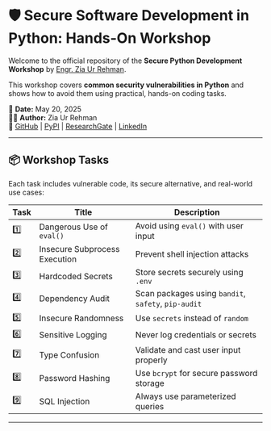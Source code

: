 # 🛡️ Secure Software Development in Python: Hands-On Workshop

Welcome to the official repository of the **Secure Python Development Workshop** by [Engr. Zia Ur Rehman](https://www.linkedin.com/in/zia-ur-rehman-217a6212b/).

This workshop covers **common security vulnerabilities in Python** and shows how to avoid them using practical, hands-on coding tasks.

📅 **Date:** May 20, 2025  
👨‍🏫 **Author:** Zia Ur Rehman  
🔗 [GitHub](https://github.com/ZiaUrRehman-bit) | [PyPI](https://pypi.org/user/ZiaUrRehman-bit) | [ResearchGate](https://www.researchgate.net/profile/Zia-Rehman-53) | [LinkedIn](https://www.linkedin.com/in/zia-ur-rehman-217a6212b/)

---

## 📦 Workshop Tasks

Each task includes vulnerable code, its secure alternative, and real-world use cases:

| Task | Title | Description |
|------|-------|-------------|
| 1️⃣ | Dangerous Use of `eval()` | Avoid using `eval()` with user input |
| 2️⃣ | Insecure Subprocess Execution | Prevent shell injection attacks |
| 3️⃣ | Hardcoded Secrets | Store secrets securely using `.env` |
| 4️⃣ | Dependency Audit | Scan packages using `bandit`, `safety`, `pip-audit` |
| 5️⃣ | Insecure Randomness | Use `secrets` instead of `random` |
| 6️⃣ | Sensitive Logging | Never log credentials or secrets |
| 7️⃣ | Type Confusion | Validate and cast user input properly |
| 8️⃣ | Password Hashing | Use `bcrypt` for secure password storage |
| 9️⃣ | SQL Injection | Always use parameterized queries |

---